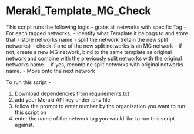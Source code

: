 # Meraki_Template_MG_Check

This script runs the following logic - 
grabs all networks with specific Tag
	⁃	For each tagged networks,
	⁃	identify what Template it belongs to and store that
	⁃	store networks name
	⁃	split the network (retain the new split networks)
	⁃	check if one of the new split networks is an MG network
	⁃	if not, create a new MG network, bind to the same template as original network and combine with the previously split networks with the original networks name. 
	⁃	if yes, recombine split networks with original networks name.
	⁃	Move onto the next network 

To run this script -
1. Download dependencies from requirements.txt
3. add your Meraki API key under .env file
4. follow the prompt to enter number by the organization you want to run this script on
5. enter the name of the network tag you would like to run this script against.

